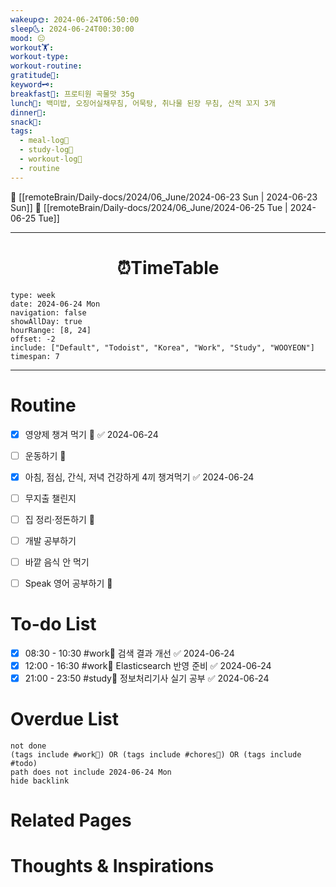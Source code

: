 ```yaml
---
wakeup🌞: 2024-06-24T06:50:00
sleep🌜: 2024-06-24T00:30:00
mood: 😐
workout🏋️: 
workout-type: 
workout-routine: 
gratitude🙏: 
keyword🗝️: 
breakfast🍳: 프로티원 곡물맛 35g
lunch🍚: 백미밥, 오징어실채무침, 어묵탕, 취나물 된장 무침, 산적 꼬지 3개
dinner🥗: 
snack🍬: 
tags:
  - meal-log📝
  - study-log📓
  - workout-log💪
  - routine
---
```


🔺 [[remoteBrain/Daily-docs/2024/06_June/2024-06-23 Sun | 2024-06-23 Sun]]
🔻 [[remoteBrain/Daily-docs/2024/06_June/2024-06-25 Tue | 2024-06-25 Tue]]
___
<h1> <center>⏰TimeTable </center> </h1>

```gEvent
type: week
date: 2024-06-24 Mon
navigation: false
showAllDay: true
hourRange: [8, 24]
offset: -2
include: ["Default", "Todoist", "Korea", "Work", "Study", "WOOYEON"]
timespan: 7
```

--- 


# Routine 

- [x] 영양제 챙겨 먹기 🔼 ✅ 2024-06-24
- [ ] 운동하기 🔼
- [x] 아침, 점심, 간식, 저녁 건강하게 4끼 챙겨먹기 ✅ 2024-06-24
- [ ] 무지출 챌린지 
- [ ] 집 정리·정돈하기 🔼
- [ ] 개발 공부하기
- [ ] 바깥 음식 안 먹기 
- [ ] Speak 영어 공부하기 🔼 


# To-do List

- [x] 08:30 - 10:30 #work💼 검색 결과 개선 ✅ 2024-06-24
- [x] 12:00 - 16:30 #work💼 Elasticsearch 반영 준비 ✅ 2024-06-24
- [x] 21:00 - 23:50 #study📓 정보처리기사 실기 공부 ✅ 2024-06-24
# Overdue List
```tasks
not done
(tags include #work💼) OR (tags include #chores🧺) OR (tags include #todo)
path does not include 2024-06-24 Mon
hide backlink
```

# Related Pages



# Thoughts & Inspirations


